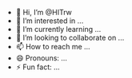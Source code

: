 - 👋 Hi, I’m @HITrw
- 👀 I’m interested in ...
- 🌱 I’m currently learning ...
- 💞️ I’m looking to collaborate on ...
- 📫 How to reach me ...
- 😄 Pronouns: ...
- ⚡ Fun fact: ...

<!---
HITrw/HITrw is a ✨ special ✨ repository because its `README.md` (this file) appears on your GitHub profile.
You can click the Preview link to take a look at your changes.
--->

